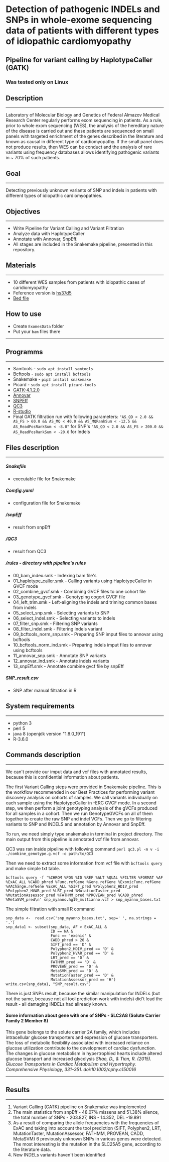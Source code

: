 # Detection of pathogenic INDELs and  SNPs in whole-exome sequencing data of patients with different types of idiopathic cardiomyopathy
Pipeline for variant calling by HaplotypeCaller (GATK)
--------------------------------------------------------

### Was tested only on Linux

## Description
--------------------------------------------------------

Laboratory of Molecular Biology and Genetics of Federal Almazov Medical Research Center regularly performs exom sequencing in patients. As a rule, prior to whole exom sequencing (WES), the analysis of the hereditary nature of the disease is carried out and these patients are sequenced on small panels with targeted enrichment of the genes described in the literature and known as causal in different type of cardiomyopathy. If the small panel does not produce results, then WES can be conduct and the analysis of rare variants using frequency databases allows identifying pathogenic variants in ~ 70% of such patients.

## Goal
---------------------------------------------------------

Detecting previously unknown variants of SNP and indels in patients with different types of idiopathic cardiomyopathies.

## Objectives
---------------------------------------------------------

* Write Pipeline for Variant Calling and Variant Filtration
* Analyze data with HaplotypeCaller
* Annotate with Annovar, SnpEff.
* All stages are included in the Snakemake pipeline, presented in this repository.

## Materials
---------------------------------------------------------
* 10 different WES samples  from patients with idiopathic cases of caridiomyopathy
* Feference version is [hs37d5](ftp://ftp-trace.ncbi.nih.gov/1000genomes/ftp/technical/reference/phase2_reference_assembly_sequence/hs37d5.fa.gz)
* [Bed file](https://drive.google.com/file/d/1mu6VE1f7yfY2cUCZ1TwQzXpaF_8lX7qk/view?usp=sharing)


## How to use

- Create `ExomesData` folder 
- Put your `bam` files there

---------------------------------------------------------

## Programms
----------------------------------------------------------

- Samtools - ```sudo apt install samtools```
- Bcftools - ```sudo apt install bcftools```
- Snakemake - ```pip3 install snakemake```
- Picard - ```sudo apt install picard-tools```
- [GATK-4.1.2.0](https://software.broadinstitute.org/gatk/download/)
- [Annovar](http://download.openbioinformatics.org/annovar_download_form.php)
- [SNPEff](snpeff.sourceforge.net/download.html)
- [QC3](https://github.com/slzhao/QC3) 
- [R-studio](https://www.r-studio.com/ru/)
- Final GATK filtration run with following parameters:
``` "AS_QD < 2.0 && AS_FS > 60.0 && AS_MQ < 40.0 && AS_MQRankSum < -12.5 && AS_ReadPosRankSum < -8.0" ``` for SNP's
``` "AS_QD < 2.0 && AS_FS > 200.0 && AS_ReadPosRankSum < -20.0 ``` for Indels

## Files description
----------------------------------------------------------

##### Snakefile 
- executable file for Snakemake
##### Comfig.yaml 
- configuration file for Snakemake
##### /snpEff 
- result from snpEff
##### /QC3 
- result from QC3
##### /rules - directory with pipeline's rules
- 00_bam_index.smk - Indexing bam file's  
- 01_haplotype_caller.smk - Calling variants using HaplotypeCaller in GVCF mode
- 02_combine_gvcf.smk - Combining GVCF files to one cohort file
- 03_genotype_gvcf.smk - Genotyping cogort GVCF file
- 04_left_trim.smk - Left-aligning the indels and triming common bases from indels
- 05_select_snp.smk - Selecting variants to SNP 
- 06_select_indel.smk - Selecting variants to indels
- 07_filter_snp.smk - Filtering SNP variants
- 08_filter_indel.smk - Filtering indels variant
- 09_bcftools_norm_snp.smk - Preparing SNP imput files to annovar using bcftools
- 10_bcftools_norm_ind.smk - Preparing indels imput files to annovar using bcftools
- 11_annovar_snp.smk - Annotate SNP variants
- 12_annovar_ind.smk - Annotate indels variants
- 13_snpEff.smk - Annotate combine gvcf file by snpEff
##### SNP_result.csv
- SNP after manual filtration in R 

## System requirements
----------------------------------------------------------
- python 3
- perl 5
- java 8 (openjdk version "1.8.0_191")
- R-3.6.0

## Commands description
----------------------------------------------------------
We can't provide our imput data and vcf files with annotated results, because this is confidential information about patients. 

The first Variant Calling steps were provided in Snakemake pipeline. This is the workflow recommended in our Best Practices for performing variant discovery analysis on cohorts of samples. We call variants individually on each sample using the HaplotypeCaller in -ERC GVCF mode. In a second step, we then perform a joint genotyping analysis of the gVCFs produced for all samples in a cohort. Then we run GenotypeGVCFs on all of them together to create the raw SNP and indel VCFs. Then we go to filtering variants to SNP and INDELS and annotation by Annovar and SnpEff.

To run, we need simply type snakemake in terminal in project directory.
The main output from this pipeline is annotated vcf file from annovar. 

QC3 was ran inside pipeline with following command 
```perl qc3.pl -m v -i ./combine_genotype.g.vcf -o path/to/QC3```

Then we need to extract some information from vcf file with ```bcftools query``` and make simple txt table.

```
bcftools query -f '%CHROM %POS %ID %REF %ALT %QUAL %FILTER %FORMAT %AF %ExAC_ALL %CADD_phred %Func.refGene %Gene.refGene %ExonicFunc.refGene %AAChange.refGene %ExAC_ALL %SIFT_pred %Polyphen2_HDIV_pred %Polyphen2_HVAR_pred %LRT_pred %MutationTaster_pred %MutationAssessor_pred %FATHMM_pred %PROVEAN_pred %CADD_phred %MetaSVM_pred\n' snp_myanno.hg19_multianno.vcf > snp_myanno_bases.txt
```
The simple filtration with small R command
```
snp_data <-  read.csv('snp_myanno_bases.txt', sep=' ', na.strings = '.')
snp_data1 <- subset(snp_data, AF > ExAC_ALL &
                    ID == NA &
                    Func == 'exonic' & 
                    CADD_phred > 20 &
                    SIFT_pred == 'D' &
                    Polyphen2_HDIV_pred == 'D' &
                    Polyphen2_HVAR_pred == 'D' &
                    LRT_pred == 'D' &
                    FATHMM_pred == 'D' &
                    PROVEAN_pred == 'D' &
                    MetaSVM_pred == 'D' &
                    MutationTaster_pred == 'D' &
                    MutationAssessor_pred == 'H')
write.csv(snp_data1, "SNP_result.csv")
```
There is just SNPs result, because the similar manipulation for INDELs (but not the same, because not all tool prediction work with indels) did't lead the result - all damaging INDELs had allready known.

#### Some information about gene with one of SNPs - SLC2A8 (Solute Carrier Family 2 Member 8)
This gene belongs to the solute carrier 2A family, which includes intracellular glucose transporters and expression of glucose transporters. The loss of metabolic flexibility associated with increased reliance on glucose utilization contribute to the development of cardiac dysfunction. The changes in glucose metabolism in hypertrophied hearts include altered glucose transport and increased glycolysis  *Shao, D., & Tian, R. (2015). Glucose Transporters in Cardiac Metabolism and Hypertrophy. Comprehensive Physiology, 331–351. doi:10.1002/cphy.c150016*

----------------------------------------------------------

## Results
----------------------------------------------------------
1. Variant Calling (GATK) pipeline on Snakemake was implemented 
2. The main statistics from snpEff - 48.07% missens and 51.38% silence, the total number of SNPs - 203.827, INS - 14.352, DEL -19.891
3. As a result of comparing the allele frequencies with the frequencies of ExAC and taking into account the tool prediction (SIFT, Polyphen2, LRT, MutationTaster, MutationAssessor, FATHMM, PROVEAN, CADD, MetaSVM) 6 previously unknown SNPs in various genes were detected. The most interesting is the mutation in the SLC25A5 gene, according to the literature data.
4. New INDELs variants haven't been identified

